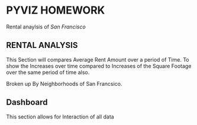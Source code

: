 # PYVIZ HOMEWORK
 Rental anaylsis of _San Francisco_
 
 
 
 ## RENTAL ANALYSIS
 This Section will compares Average Rent Amount over a period of Time. To show the Increases over time compared to Increases of the Square Footage over the same period of time also. 
 
Broken up By Neighborhoods of San Francsico.

## Dashboard
This section allows for Interaction of all data

